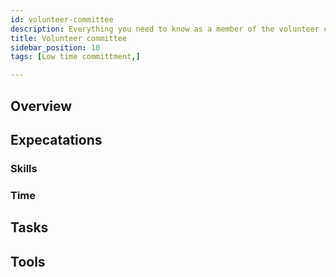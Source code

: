 ```yaml
---
id: volunteer-committee
description: Everything you need to know as a member of the volunteer committee
title: Volunteer committee
sidebar_position: 10
tags: [Low time committment,]

---
```


## Overview

## Expecatations

### Skills

### Time

## Tasks

## Tools

